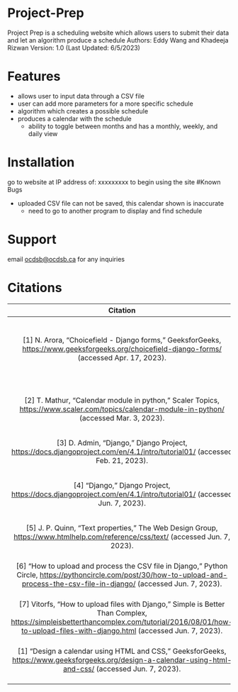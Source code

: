 # Project-Prep
Project Prep is a scheduling website which allows users to submit their data and let an algorithm produce a schedule
Authors: Eddy Wang and Khadeeja Rizwan
Version: 1.0 (Last Updated: 6/5/2023)

# Features
- allows user to input data through a CSV file
- user can add more parameters for a more specific schedule
- algorithm which creates a possible schedule
- produces a calendar with the schedule
    - ability to toggle between months and has a monthly, weekly, and daily view

# Installation
go to website at IP address of: xxxxxxxxx to begin using the site
#Known Bugs
- uploaded CSV file can not be saved, this calendar shown is inaccurate
    - need to go to another program to display and find schedule

# Support
email ocdsb@ocdsb.ca for any inquiries

# Citations
| Citation | Purpose |
| :---:   | :---: |
| [1] N. Arora, “Choicefield - Django forms,” GeeksforGeeks, https://www.geeksforgeeks.org/choicefield-django-forms/ (accessed Apr. 17, 2023). | To understand the structure and functionality of Django |
| [2] T. Mathur, “Calendar module in python,” Scaler Topics, https://www.scaler.com/topics/calendar-module-in-python/ (accessed Mar. 3, 2023). | Learning how to access dates and manipulate them |
| [3] D. Admin, “Django,” Django Project, https://docs.djangoproject.com/en/4.1/intro/tutorial01/ (accessed Feb. 21, 2023). |   |
| [4] “Django,” Django Project, https://docs.djangoproject.com/en/4.1/intro/tutorial01/ (accessed Jun. 7, 2023). | To build the basic framework of our backend software. |
| [5] J. P. Quinn, “Text properties,” The Web Design Group, https://www.htmlhelp.com/reference/css/text/ (accessed Jun. 7, 2023). | To create text in HTML. |
| [6] “How to upload and process the CSV file in Django,” Python Circle, https://pythoncircle.com/post/30/how-to-upload-and-process-the-csv-file-in-django/ (accessed Jun. 7, 2023). | For user to upload a CSV file from our website |
| [7] Vitorfs, “How to upload files with Django,” Simple is Better Than Complex, https://simpleisbetterthancomplex.com/tutorial/2016/08/01/how-to-upload-files-with-django.html (accessed Jun. 7, 2023). | To upload a csv file |
| [1] “Design a calendar using HTML and CSS,” GeeksforGeeks, https://www.geeksforgeeks.org/design-a-calendar-using-html-and-css/ (accessed Jun. 7, 2023). | To build a calendar template using HTML and CSS |